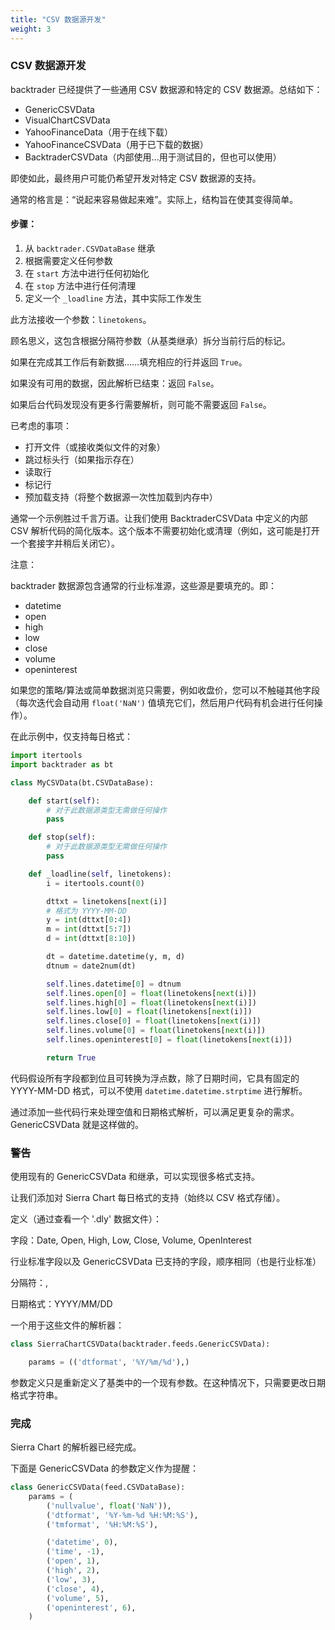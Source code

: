 ```yaml
---
title: "CSV 数据源开发"
weight: 3
--- 
```


### CSV 数据源开发

backtrader 已经提供了一些通用 CSV 数据源和特定的 CSV 数据源。总结如下：

- GenericCSVData
- VisualChartCSVData
- YahooFinanceData（用于在线下载）
- YahooFinanceCSVData（用于已下载的数据）
- BacktraderCSVData（内部使用...用于测试目的，但也可以使用）

即使如此，最终用户可能仍希望开发对特定 CSV 数据源的支持。

通常的格言是：“说起来容易做起来难”。实际上，结构旨在使其变得简单。

#### 步骤：

1. 从 `backtrader.CSVDataBase` 继承
2. 根据需要定义任何参数
3. 在 `start` 方法中进行任何初始化
4. 在 `stop` 方法中进行任何清理
5. 定义一个 `_loadline` 方法，其中实际工作发生

此方法接收一个参数：`linetokens`。

顾名思义，这包含根据分隔符参数（从基类继承）拆分当前行后的标记。

如果在完成其工作后有新数据……填充相应的行并返回 `True`。

如果没有可用的数据，因此解析已结束：返回 `False`。

如果后台代码发现没有更多行需要解析，则可能不需要返回 `False`。

已考虑的事项：

- 打开文件（或接收类似文件的对象）
- 跳过标头行（如果指示存在）
- 读取行
- 标记行
- 预加载支持（将整个数据源一次性加载到内存中）

通常一个示例胜过千言万语。让我们使用 BacktraderCSVData 中定义的内部 CSV 解析代码的简化版本。这个版本不需要初始化或清理（例如，这可能是打开一个套接字并稍后关闭它）。

注意：

backtrader 数据源包含通常的行业标准源，这些源是要填充的。即：

- datetime
- open
- high
- low
- close
- volume
- openinterest

如果您的策略/算法或简单数据浏览只需要，例如收盘价，您可以不触碰其他字段（每次迭代会自动用 `float('NaN')` 值填充它们，然后用户代码有机会进行任何操作）。

在此示例中，仅支持每日格式：

```python
import itertools
import backtrader as bt

class MyCSVData(bt.CSVDataBase):

    def start(self):
        # 对于此数据源类型无需做任何操作
        pass

    def stop(self):
        # 对于此数据源类型无需做任何操作
        pass

    def _loadline(self, linetokens):
        i = itertools.count(0)

        dttxt = linetokens[next(i)]
        # 格式为 YYYY-MM-DD
        y = int(dttxt[0:4])
        m = int(dttxt[5:7])
        d = int(dttxt[8:10])

        dt = datetime.datetime(y, m, d)
        dtnum = date2num(dt)

        self.lines.datetime[0] = dtnum
        self.lines.open[0] = float(linetokens[next(i)])
        self.lines.high[0] = float(linetokens[next(i)])
        self.lines.low[0] = float(linetokens[next(i)])
        self.lines.close[0] = float(linetokens[next(i)])
        self.lines.volume[0] = float(linetokens[next(i)])
        self.lines.openinterest[0] = float(linetokens[next(i)])

        return True
```

代码假设所有字段都到位且可转换为浮点数，除了日期时间，它具有固定的 YYYY-MM-DD 格式，可以不使用 `datetime.datetime.strptime` 进行解析。

通过添加一些代码行来处理空值和日期格式解析，可以满足更复杂的需求。GenericCSVData 就是这样做的。

### 警告

使用现有的 GenericCSVData 和继承，可以实现很多格式支持。

让我们添加对 Sierra Chart 每日格式的支持（始终以 CSV 格式存储）。

定义（通过查看一个 '.dly' 数据文件）：

字段：Date, Open, High, Low, Close, Volume, OpenInterest

行业标准字段以及 GenericCSVData 已支持的字段，顺序相同（也是行业标准）

分隔符：,

日期格式：YYYY/MM/DD

一个用于这些文件的解析器：

```python
class SierraChartCSVData(backtrader.feeds.GenericCSVData):

    params = (('dtformat', '%Y/%m/%d'),)
```

参数定义只是重新定义了基类中的一个现有参数。在这种情况下，只需要更改日期格式字符串。

### 完成

Sierra Chart 的解析器已经完成。

下面是 GenericCSVData 的参数定义作为提醒：

```python
class GenericCSVData(feed.CSVDataBase):
    params = (
        ('nullvalue', float('NaN')),
        ('dtformat', '%Y-%m-%d %H:%M:%S'),
        ('tmformat', '%H:%M:%S'),

        ('datetime', 0),
        ('time', -1),
        ('open', 1),
        ('high', 2),
        ('low', 3),
        ('close', 4),
        ('volume', 5),
        ('openinterest', 6),
    )
```
